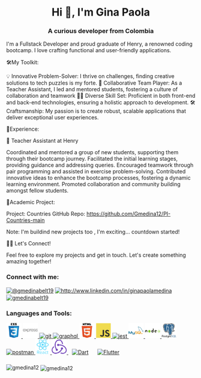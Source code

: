 <h1 align="center">Hi 👋, I'm Gina Paola</h1>
<h3 align="center">A curious developer from Colombia</h3>

I'm a Fullstack Developer and proud graduate of Henry, a renowned coding bootcamp. I love crafting functional and user-friendly applications.

🛠️My Toolkit:

💡 Innovative Problem-Solver: I thrive on challenges, finding creative solutions to tech puzzles is my forte. 🤝 Collaborative Team Player: As a Teacher Assistant, I led and mentored students, fostering a culture of collaboration and teamwork 👩‍💻 Diverse Skill Set: Proficient in both front-end and back-end technologies, ensuring a holistic approach to development. 🛠️ Craftsmanship: My passion is to create robust, scalable applications that deliver exceptional user experiences.

💼Experience:

🌟 Teacher Assistant at Henry

Coordinated and mentored a group of new students, supporting them through their bootcamp journey. Facilitated the initial learning stages, providing guidance and addressing queries. Encouraged teamwork through pair programming and assisted in exercise problem-solving. Contributed innovative ideas to enhance the bootcamp processes, fostering a dynamic learning environment. Promoted collaboration and community building amongst fellow students.



🚀Academic Project:

Project: Countries GitHub Repo: https://github.com/Gmedina12/PI-Countries-main

Note: I'm buildind new projects too , I'm exciting... countdown started!

👩‍💻 Let's Connect!

Feel free to explore my projects and get in touch. Let's create something amazing together!

<h3 align="left">Connect with me:</h3>
<p align="left">
<a href="https://twitter.com/@gmedinabelt19" target="blank"><img align="center" src="https://raw.githubusercontent.com/rahuldkjain/github-profile-readme-generator/master/src/images/icons/Social/twitter.svg" alt="@gmedinabelt19" height="30" width="40" /></a>
<a href="https://linkedin.com/in/http://www.linkedin.com/in/ginapaolamedina" target="blank"><img align="center" src="https://raw.githubusercontent.com/rahuldkjain/github-profile-readme-generator/master/src/images/icons/Social/linked-in-alt.svg" alt="http://www.linkedin.com/in/ginapaolamedina" height="30" width="40" /></a>
<a href="https://instagram.com/gmedinabelt19" target="blank"><img align="center" src="https://raw.githubusercontent.com/rahuldkjain/github-profile-readme-generator/master/src/images/icons/Social/instagram.svg" alt="gmedinabelt19" height="30" width="40" /></a>
</p>

<h3 align="left">Languages and Tools:</h3>
<p align="left"> <a href="https://www.w3schools.com/css/" target="_blank" rel="noreferrer"> <img src="https://raw.githubusercontent.com/devicons/devicon/master/icons/css3/css3-original-wordmark.svg" alt="css3" width="40" height="40"/> </a> <a href="https://expressjs.com" target="_blank" rel="noreferrer"> <img src="https://raw.githubusercontent.com/devicons/devicon/master/icons/express/express-original-wordmark.svg" alt="express" width="40" height="40"/> </a> <a href="https://git-scm.com/" target="_blank" rel="noreferrer"> <img src="https://www.vectorlogo.zone/logos/git-scm/git-scm-icon.svg" alt="git" width="40" height="40"/> </a> <a href="https://graphql.org" target="_blank" rel="noreferrer"> <img src="https://www.vectorlogo.zone/logos/graphql/graphql-icon.svg" alt="graphql" width="40" height="40"/> </a> <a href="https://www.w3.org/html/" target="_blank" rel="noreferrer"> <img src="https://raw.githubusercontent.com/devicons/devicon/master/icons/html5/html5-original-wordmark.svg" alt="html5" width="40" height="40"/> </a> <a href="https://developer.mozilla.org/en-US/docs/Web/JavaScript" target="_blank" rel="noreferrer"> <img src="https://raw.githubusercontent.com/devicons/devicon/master/icons/javascript/javascript-original.svg" alt="javascript" width="40" height="40"/> </a> <a href="https://jestjs.io" target="_blank" rel="noreferrer"> <img src="https://www.vectorlogo.zone/logos/jestjsio/jestjsio-icon.svg" alt="jest" width="40" height="40"/> </a> <a href="https://www.mysql.com/" target="_blank" rel="noreferrer"> <img src="https://raw.githubusercontent.com/devicons/devicon/master/icons/mysql/mysql-original-wordmark.svg" alt="mysql" width="40" height="40"/> </a> <a href="https://nodejs.org" target="_blank" rel="noreferrer"> <img src="https://raw.githubusercontent.com/devicons/devicon/master/icons/nodejs/nodejs-original-wordmark.svg" alt="nodejs" width="40" height="40"/> </a> <a href="https://www.postgresql.org" target="_blank" rel="noreferrer"> <img src="https://raw.githubusercontent.com/devicons/devicon/master/icons/postgresql/postgresql-original-wordmark.svg" alt="postgresql" width="40" height="40"/> </a> <a href="https://postman.com" target="_blank" rel="noreferrer"> <img src="https://www.vectorlogo.zone/logos/getpostman/getpostman-icon.svg" alt="postman" width="40" height="40"/> </a> <a href="https://reactjs.org/" target="_blank" rel="noreferrer"> <img src="https://raw.githubusercontent.com/devicons/devicon/master/icons/react/react-original-wordmark.svg" alt="react" width="40" height="40"/> </a> <a href="https://redux.js.org" target="_blank" rel="noreferrer"> <img src="https://raw.githubusercontent.com/devicons/devicon/master/icons/redux/redux-original.svg" alt="redux" width="40" height="40"/> </a> <a href="https://dart.dev/" target="_blank"><img style="margin: 10px" src="https://profilinator.rishav.dev/skills-assets/dartlang-icon.svg" alt="Dart" height="50" /></a>  
<a href="https://flutter.dev/" target="_blank"><img style="margin: 10px" src="https://profilinator.rishav.dev/skills-assets/flutterio-icon.svg" alt="Flutter" height="50" /></a></p>

<p><img align="left" src="https://github-readme-stats.vercel.app/api/top-langs?username=gmedina12&show_icons=true&locale=en&layout=compact" alt="gmedina12" /></p>

<p>&nbsp;<img align="center" src="https://github-readme-stats.vercel.app/api?username=gmedina12&show_icons=true&locale=en" alt="gmedina12" /></p>

